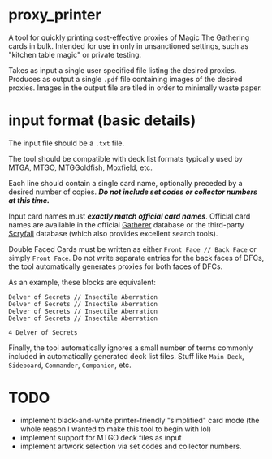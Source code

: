 # proxy_printer
 
A tool for quickly printing cost-effective proxies of Magic The Gathering cards in bulk. Intended for use in only in unsanctioned settings, such as "kitchen table magic" or private testing.

Takes as input a single user specified file listing the desired proxies. Produces as output a single `.pdf` file containing images of the desired proxies. Images in the output file are tiled in order to minimally waste paper.

# input format (basic details)

The input file should be a `.txt` file.

The tool should be compatible with deck list formats typically used by MTGA, MTGO, MTGGoldfish, Moxfield, etc.

Each line should contain a single card name, optionally preceded by a desired number of copies. ***Do not include set codes or collector numbers at this time.***

Input card names must ***exactly match official card names***. Official card names are available in the official [Gatherer](https://gatherer.wizards.com/Pages/Default.aspx) database or the third-party [Scryfall](https://scryfall.com/) database (which also provides excellent search tools).

Double Faced Cards must be written as either `Front Face // Back Face` or simply `Front Face`. Do not write separate entries for the back faces of DFCs, the tool automatically generates proxies for both faces of DFCs.

As an example, these blocks are equivalent:

```
Delver of Secrets // Insectile Aberration
Delver of Secrets // Insectile Aberration
Delver of Secrets // Insectile Aberration
Delver of Secrets // Insectile Aberration
```

```
4 Delver of Secrets
```

Finally, the tool automatically ignores a small number of terms commonly included in automatically generated deck list files. Stuff like `Main Deck`, `Sideboard`, `Commander`, `Companion`, etc.

# TODO

- implement black-and-white printer-friendly "simplified" card mode (the whole reason I wanted to make this tool to begin with lol)
- implement support for MTGO deck files as input 
- implement artwork selection via set codes and collector numbers.
